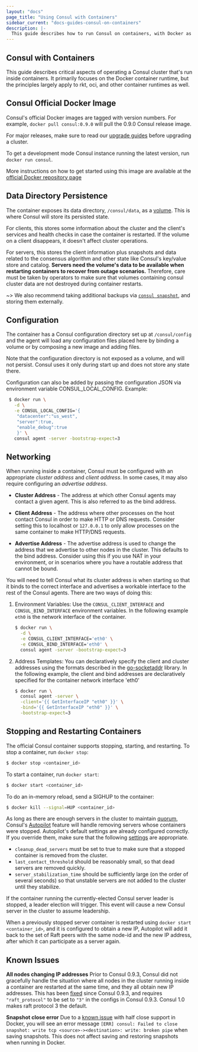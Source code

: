 ```yaml
---
layout: "docs"
page_title: "Using Consul with Containers"
sidebar_current: "docs-guides-consul-on-containers"
description: |-
  This guide describes how to run Consul on containers, with Docker as the primary focus. It also describes best practices when running a Consul cluster in production on Docker.
---
```


## Consul with Containers

This guide describes critical aspects of operating a Consul cluster that's run inside containers. It primarily focuses on the Docker container runtime, but the principles largely apply to rkt, oci, and other container runtimes as well.

## Consul Official Docker Image

Consul's official Docker images are tagged with version numbers. For example, `docker pull consul:0.9.0` will pull the 0.9.0 Consul release image.

For major releases, make sure to read our [upgrade guides](/docs/upgrade-specific.html) before upgrading a cluster.

To get a development mode Consul instance running the latest version, run `docker run consul`.

More instructions on how to get started using this image are available at the [official Docker repository page](https://store.docker.com/images/consul)

## Data Directory Persistence

The container exposes its data directory, `/consul/data`, as a [volume](https://docs.docker.com/engine/tutorials/dockervolumes/). This is where Consul will store its persisted state.

For clients, this stores some information about the cluster and the client's services and health checks in case the container is restarted. If the volume on a client disappears, it doesn't affect cluster operations.

For servers, this stores the client information plus snapshots and data related to the consensus algorithm and other state like Consul's key/value store and catalog. **Servers need the volume's data to be available when restarting containers to recover from outage scenarios.** Therefore, care must be taken by operators to make sure that volumes containing consul cluster data are not destroyed during container restarts.

~> We also recommend taking additional backups via [`consul snapshot`](/docs/commands/snapshot.html), and storing them externally.

## Configuration

The container has a Consul configuration directory set up at `/consul/config` and the agent will load any configuration files placed here by binding a volume or by composing a new image and adding files.

Note that the configuration directory is not exposed as a volume, and will not persist. Consul uses it only during start up and does not store any state there.

Configuration can also be added by passing the configuration JSON via environment variable CONSUL_LOCAL_CONFIG. Example:

```sh
 $ docker run \
   -d \
   -e CONSUL_LOCAL_CONFIG='{
    "datacenter":"us_west",
    "server":true,
    "enable_debug":true
    }' \
   consul agent -server -bootstrap-expect=3
```

## Networking

When running inside a container, Consul must be configured with an appropriate _cluster address_ and _client address_. In some cases, it may also require configuring an _advertise address_.

* **Cluster Address** - The address at which other Consul agents may contact a given agent. This is also referred to as the bind address.

* **Client Address** - The address where other processes on the host contact Consul in order to make HTTP or DNS requests. Consider setting this to localhost or `127.0.0.1` to only allow processes on the same container to make HTTP/DNS requests.

* **Advertise Address** - The advertise address is used to change the address that we advertise to other nodes in the cluster. This defaults to the bind address. Consider using this if you use NAT in your environment, or in scenarios where you have a routable address that cannot be bound.

You will need to tell Consul what its cluster address is when starting so that it binds to the correct interface and advertises a workable interface to the rest of the Consul agents. There are two ways of doing this:

1.  Environment Variables: Use the `CONSUL_CLIENT_INTERFACE` and `CONSUL_BIND_INTERFACE` environment variables. In the following example `eth0` is the network interface of the container.

    ```sh
    $ docker run \
      -d \
      -e CONSUL_CLIENT_INTERFACE='eth0' \
      -e CONSUL_BIND_INTERFACE='eth0' \
      consul agent -server -bootstrap-expect=3
    ```

2.  Address Templates: You can declaratively specify the client and cluster addresses using the formats described in the [go-socketaddr](https://github.com/hashicorp/go-sockaddr) library. In the following example, the client and bind addresses are declaratively specified for the container network interface 'eth0'

    ```sh
    $ docker run \
      consul agent -server \
      -client='{{ GetInterfaceIP "eth0" }}' \
      -bind='{{ GetInterfaceIP "eth0" }}' \
      -bootstrap-expect=3
    ```

## Stopping and Restarting Containers

The official Consul container supports stopping, starting, and restarting. To stop a container, run `docker stop`:

```sh
$ docker stop <container_id>
```

To start a container, run `docker start`:

```sh
$ docker start <container_id>
```

To do an in-memory reload, send a SIGHUP to the container:

```sh
$ docker kill --signal=HUP <container_id>
```

As long as there are enough servers in the cluster to maintain [quorum](/docs/internals/consensus.html#deployment-table), Consul's [Autopilot](/docs/guides/autopilot.html) feature will handle removing servers whose containers were stopped. Autopilot's default settings are already configured correctly. If you override them, make sure that the following [settings](/docs/agent/options.html#autopilot) are appropriate.

* `cleanup_dead_servers` must be set to true to make sure that a stopped container is removed from the cluster.
* `last_contact_threshold` should be reasonably small, so that dead servers are removed quickly.
* `server_stabilization_time` should be sufficiently large (on the order of several seconds) so that unstable servers are not added to the cluster until they stabilize.

If the container running the currently-elected Consul server leader is stopped, a leader election will trigger. This event will cause a new Consul server in the cluster to assume leadership.

When a previously stopped server container is restarted using `docker start <container_id>`, and it is configured to obtain a new IP, Autopilot will add it back to the set of Raft peers with the same node-id and the new IP address, after which it can participate as a server again.

## Known Issues

**All nodes changing IP addresses** Prior to Consul 0.9.3, Consul did not gracefully handle the situation where all nodes in the cluster running inside a container are restarted at the same time, and they all obtain new IP addresses. This has been [fixed](https://github.com/hashicorp/consul/issues/1580) since Consul 0.9.3, and requires `"raft_protocol"` to be set to `"3"` in the configs in Consul 0.9.3. Consul 1.0 makes raft protocol 3 the default.

**Snapshot close error** Due to a [known issue](https://github.com/docker/libnetwork/issues/1204) with half close support in Docker, you will see an error message `[ERR] consul: Failed to close snapshot: write tcp <source>-><destination>: write: broken pipe` when saving snapshots. This does not affect saving and restoring snapshots when running in Docker.
